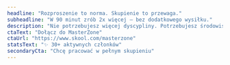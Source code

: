 ```yaml
---
headline: "Rozproszenie to norma. Skupienie to przewaga."
subheadline: "W 90 minut zrób 2x więcej — bez dodatkowego wysiłku."
description: "Nie potrzebujesz więcej dyscypliny. Potrzebujesz środowiska, które trzyma Cię w skupieniu i wspiera w działaniu. W MasterZone przedsiębiorcy i freelancerzy odzyskują spokój, jasność i czas — bez wysiłku i bez rozproszenia."
ctaText: "Dołącz do MasterZone"
ctaUrl: "https://www.skool.com/masterzone"
statsText: "✨ 30+ aktywnych członków"
secondaryCta: "Chcę pracować w pełnym skupieniu"
---
```

